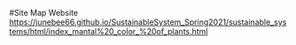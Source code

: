 #Site Map Website
https://junebee66.github.io/SustainableSystem_Spring2021/sustainable_systems/html/index_mantal%20_color_%20of_plants.html
